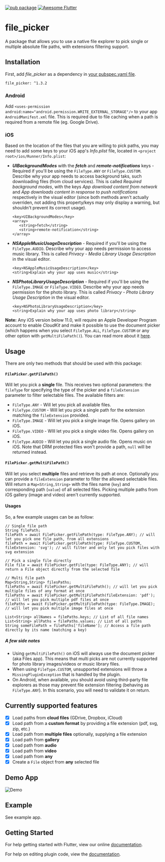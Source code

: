 [![pub package](https://img.shields.io/pub/v/file_picker.svg)](https://pub.dartlang.org/packages/file_picker)
[![Awesome Flutter](https://img.shields.io/badge/Awesome-Flutter-blue.svg?longCache=true&style=flat-square)](https://github.com/Solido/awesome-flutter)

# file_picker

A package that allows you to use a native file explorer to pick single or multiple absolute file paths, with extensions filtering support.

## Installation

First, add  *file_picker*  as a dependency in [your pubspec.yaml file](https://flutter.io/platform-plugins/).

```
file_picker: ^1.3.2
```
### Android
Add `<uses-permission android:name="android.permission.WRITE_EXTERNAL_STORAGE"/>` to your app `AndroidManifest.xml` file. This is required due to file caching when a path is required from a remote file (eg. Google Drive).

### iOS
Based on the location of the files that you are willing to pick paths, you may need to add some keys to your iOS app's _Info.plist_ file, located in `<project root>/ios/Runner/Info.plist`:

* **_UIBackgroundModes_** with the **_fetch_** and **_remote-notifications_** keys - Required if you'll be using the `FileType.ANY` or `FileType.CUSTOM`. Describe why your app needs to access background taks, such downloading files (from cloud services). This is called _Required background modes_, with the keys _App download content from network_ and _App downloads content in response to push notifications_ respectively in the visual editor (since both methods aren't actually overriden, not adding this property/keys may only display a warning, but shouldn't prevent its correct usage).

  ```
  <key>UIBackgroundModes</key>
  <array>
     <string>fetch</string>
     <string>remote-notification</string>
  </array>
  ```

* **_NSAppleMusicUsageDescription_** - Required if you'll be using the `FileType.AUDIO`. Describe why your app needs permission to access music library. This is called _Privacy - Media Library Usage Description_ in the visual editor.

   ```
   <key>NSAppleMusicUsageDescription</key>
   <string>Explain why your app uses music</string>
   ```


* **_NSPhotoLibraryUsageDescription_** - Required if you'll be using the `FileType.IMAGE` or `FileType.VIDEO`. Describe why your app needs permission for the photo library. This is called _Privacy - Photo Library Usage Description_ in the visual editor.

   ```
   <key>NSPhotoLibraryUsageDescription</key>
   <string>Explain why your app uses photo library</string>
   ```

**Note:** Any iOS version below 11.0, will require an Apple Developer Program account to enable _CloudKit_ and make it possible to use the document picker (which happens when you select `FileType.ALL`, `FileType.CUSTOM` or any other option with `getMultiFilePath()`). You can read more about it [here]( https://developer.apple.com/library/archive/documentation/DataManagement/Conceptual/CloudKitQuickStart/EnablingiCloudandConfiguringCloudKit/EnablingiCloudandConfiguringCloudKit.html).  


## Usage
There are only two methods that should be used with this package:

#### `FilePicker.getFilePath()`

Will let you pick a **single** file. This receives two optional parameters: the `fileType` for specifying the type of the picker and a `fileExtension` parameter to filter selectable files. The available filters are:
  * `FileType.ANY` - Will let you pick all available files.
  * `FileType.CUSTOM` - Will let you pick a single path for the extension matching the `fileExtension` provided.
  * `FileType.IMAGE` - Will let you pick a single image file. Opens gallery on iOS.
  * `FileType.VIDEO` - WIll let you pick a single video file. Opens gallery on iOS.
  * `FileType.AUDIO` - Will let you pick a single audio file. Opens music on iOS. Note that DRM protected files won't provide a path, `null` will be returned instead. 

#### `FilePicker.getMultiFilePath()`

Will let you select **multiple** files and retrieve its path at once. Optionally you can provide a `fileExtension` parameter to filter the allowed selectable files.
Will return a `Map<String,String>` with the files name (`key`) and corresponding path (`value`) of all selected files. 
Picking multiple paths from iOS gallery (image and video) aren't currently supported. 

#### Usages

So, a few example usages can be as follow:
```
// Single file path
String filePath;
filePath = await FilePicker.getFilePath(type: FileType.ANY); // will let you pick one file path, from all extensions
filePath = await FilePicker.getFilePath(type: FileType.CUSTOM, fileExtension: 'svg'); // will filter and only let you pick files with svg extension

// Pick a single file directly
File file = await FilePicker.getFile(type: FileType.ANY); // will return a File object directly from the selected file

// Multi file path
Map<String,String> filesPaths;
filePaths = await FilePicker.getMultiFilePath(); // will let you pick multiple files of any format at once
filePaths = await FilePicker.getMultiFilePath(fileExtension: 'pdf'); // will let you pick multiple pdf files at once
filePaths = await FilePicker.getMultiFilePath(type: FileType.IMAGE); // will let you pick multiple image files at once

List<String> allNames = filePaths.keys; // List of all file names
List<String> allPaths = filePaths.values; // List of all paths
String someFilePath = filePaths['fileName']; // Access a file path directly by its name (matching a key)
```

##### A few side notes
* Using `getMultiFilePath()` on iOS will always use the document picker (aka Files app). This means that multi picks are not currently supported for photo library images/videos or music library files. 
* When using `FileType.CUSTOM`, unsupported extensions will throw a `MissingPluginException` that is handled by the plugin.
* On Android, when available, you should avoid using third-party file explorers as those may prevent file extension filtering (behaving as `FileType.ANY`). In this scenario, you will need to validate it on return.

## Currently supported features
* [X] Load paths from **cloud files** (GDrive, Dropbox, iCloud)
* [X] Load path from a **custom format** by providing a file extension (pdf, svg, zip, etc.)
* [X] Load path from **multiple files** optionally, supplying a file extension
* [X] Load path from **gallery**
* [X] Load path from **audio**
* [X] Load path from **video**
* [X] Load path from **any** 
* [X] Create a `File` object from **any** selected file

## Demo App

![Demo](https://github.com/miguelpruivo/plugins_flutter_file_picker/blob/master/example/example.gif)

## Example
See example app.

## Getting Started

For help getting started with Flutter, view our online
[documentation](https://flutter.io/).

For help on editing plugin code, view the [documentation](https://flutter.io/platform-plugins/#edit-code).



